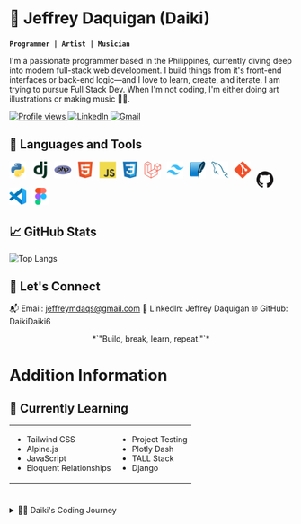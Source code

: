 # 👋 Jeffrey Daquigan (Daiki)
**` Programmer | Artist | Musician `**

I'm a passionate programmer based in the Philippines, currently diving deep into modern full-stack web development. I build things from it's front-end interfaces or back-end logic—and I love to learn, create, and iterate. I am trying to pursue Full Stack Dev. When I'm not coding, I'm either doing art illustrations or making music 🎵🎨.

<p align="left"> <a href="https://github.com/DaikiDaiki6"> <img src="https://komarev.com/ghpvc/?username=DaikiDaiki6&style=for-the-badge&color=blue" alt="Profile views"/> </a> <a href="https://www.linkedin.com/in/jeffrey-daquigan/"> <img src="https://img.shields.io/badge/-LinkedIn-0077B5?style=for-the-badge&logo=linkedin&logoColor=white" alt="LinkedIn"/> </a> <a href="mailto:jeffreymdaqs@gmail.com"> <img src="https://img.shields.io/badge/-Email-D14836?style=for-the-badge&logo=gmail&logoColor=white" alt="Gmail"/> </a> </p>

<h2>🧰 Languages and Tools</h2>

<!-- Programming Languages -->
<img align="left" alt="Python" width="30px" src="https://raw.githubusercontent.com/devicons/devicon/v2.16.0/icons/python/python-original.svg" style="padding-right:10px;" />
<img align="left" alt="Django" width="30px" src="https://raw.githubusercontent.com/devicons/devicon/v2.16.0/icons/django/django-plain.svg" style="padding-right:10px;" />
&nbsp;&nbsp;&nbsp;

<!-- Web Fundamentals -->
<img align="left" alt="PHP" width="30px" src="https://raw.githubusercontent.com/devicons/devicon/v2.16.0/icons/php/php-original.svg" style="padding-right:10px;" />
<img align="left" alt="HTML" width="30px" src="https://raw.githubusercontent.com/devicons/devicon/v2.16.0/icons/html5/html5-original.svg" style="padding-right:10px;" />
<img align="left" alt="JavaScript" width="30px" src="https://raw.githubusercontent.com/devicons/devicon/v2.16.0/icons/javascript/javascript-original.svg" style="padding-right:10px;" />
<img align="left" alt="CSS3" width="30px" src="https://raw.githubusercontent.com/devicons/devicon/v2.16.0/icons/css3/css3-original.svg" style="padding-right:10px;" />
&nbsp;&nbsp;&nbsp;

<!-- Web Frameworks -->
<img align="left" alt="Laravel" width="30px" src="https://raw.githubusercontent.com/devicons/devicon/v2.16.0/icons/laravel/laravel-original.svg" style="padding-right:10px;" />
<img align="left" alt="Tailwind" width="30px" src="https://raw.githubusercontent.com/devicons/devicon/v2.16.0/icons/tailwindcss/tailwindcss-original.svg" style="padding-right:10px;" />
&nbsp;&nbsp;&nbsp;

<!-- Databases -->
<img align="left" alt="SQLite" width="30px" src="https://raw.githubusercontent.com/devicons/devicon/v2.16.0/icons/sqlite/sqlite-original.svg" style="padding-right:10px;" />
<img align="left" alt="MySQL" width="30px" src="https://raw.githubusercontent.com/devicons/devicon/v2.16.0/icons/mysql/mysql-original.svg" style="padding-right:10px;" />
&nbsp;&nbsp;&nbsp;

<!-- Tools -->
<img align="left" alt="Git" width="30px" src="https://raw.githubusercontent.com/devicons/devicon/v2.16.0/icons/git/git-original.svg" style="padding-right:10px;" />
<img align="left" alt="GitHub" width="30px" src="https://raw.githubusercontent.com/github/explore/78df643247d429f6cc873026c0622819ad797942/topics/github/github.png" style="padding-right:10px;" />
<img align="left" alt="VS Code" width="30px" src="https://raw.githubusercontent.com/devicons/devicon/v2.16.0/icons/vscode/vscode-original.svg" style="padding-right:10px;" />
<img align="left" alt="Figma" width="30px" src="https://raw.githubusercontent.com/devicons/devicon/v2.16.0/icons/figma/figma-original.svg" style="padding-right:10px;" />

<br /> <br /> <br />

<h2>📈 GitHub Stats</h2>

<div align="left"> <img src="https://github-readme-stats.vercel.app/api/top-langs/?username=DaikiDaiki6&layout=compact&theme=radical" alt="Top Langs" /> </div>


<h2>🔗 Let's Connect</h2>

📬 Email: jeffreymdaqs@gmail.com
💼 LinkedIn: Jeffrey Daquigan
🌐 GitHub: DaikiDaiki6

<div align="center">
  *`"Build, break, learn, repeat."`*
</div>

# Addition Information
<h2>🧠 Currently Learning</h2>
<table>
  <tr>
    <td valign="top">
      <ul>
        <li>Tailwind CSS</li>
        <li>Alpine.js</li>
        <li>JavaScript</li>
        <li>Eloquent Relationships</li>
      </ul>
    </td>
    <td valign="top">
      <ul>
        <li>Project Testing</li>
        <li>Plotly Dash</li>
        <li>TALL Stack</li>
        <li>Django</li>
      </ul>
    </td>
  </tr>
</table>

#
<details>
  <summary>👨‍💻 Daiki's Coding Journey</summary>
  
  ### About My Journey
  
  I started coding as a computer science student with the interest of becoming an developer in the tech industry. The university taught basic knowledge, from the fundamentals of programming to developing a working ERP system. I learned Python as my main programming language and developed the Pymon Compiler that is available through a GitHub repo. I helped as a support programmer in developing the Employee Portal. I trained as an MIS Intern to socialize and train how to work in the real workplace. And now I am learning with frameworks and web development, Laravel Tall Stack and a little Django, to boost my knowledge and confidence in my journey to the industry!
</details>


